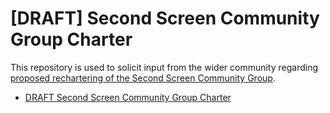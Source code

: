 [DRAFT] Second Screen Community Group Charter
=======

This repository is used to solicit input from the wider community regarding
[proposed rechartering of the Second Screen Community Group](https://github.com/w3c/presentation-api/issues/220).

* [DRAFT Second Screen Community Group Charter](https://webscreens.github.io/cg-charter/)
